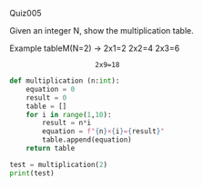 Quiz005

Given an integer N, show the multiplication table. 

Example
tableM(N=2)   → 2x1=2
					     2x2=4
					     2x3=6

					     2x9=18
```py
def multiplication (n:int):
    equation = 0
    result = 0
    table = []
    for i in range(1,10):
        result = n*i
        equation = f"{n}×{i}={result}"
        table.append(equation)
    return table

test = multiplication(2)
print(test)
```
